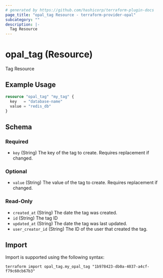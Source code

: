 ```yaml
---
# generated by https://github.com/hashicorp/terraform-plugin-docs
page_title: "opal_tag Resource - terraform-provider-opal"
subcategory: ""
description: |-
  Tag Resource
---
```


# opal_tag (Resource)

Tag Resource

## Example Usage

```terraform
resource "opal_tag" "my_tag" {
  key   = "database-name"
  value = "redis_db"
}
```

<!-- schema generated by tfplugindocs -->
## Schema

### Required

- `key` (String) The key of the tag to create. Requires replacement if changed.

### Optional

- `value` (String) The value of the tag to create. Requires replacement if changed.

### Read-Only

- `created_at` (String) The date the tag was created.
- `id` (String) The tag ID
- `updated_at` (String) The date the tag was last updated.
- `user_creator_id` (String) The ID of the user that created the tag.

## Import

Import is supported using the following syntax:

```shell
terraform import opal_tag.my_opal_tag "1b978423-db0a-4037-a4cf-f79c60cb67b3"
```
